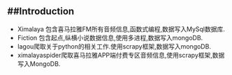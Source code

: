 ##Introduction
---
- Ximalaya 包含喜马拉雅FM所有音频信息,函数式编程,数据写入MySql数据库.
- Fiction 包含起点,纵横小说数据信息,使用多进程,数据写入mongoDB.
- lagou爬取关于python的相关工作.使用scrapy框架,数据写入mongoDB.
- ximalayaspider爬取喜马拉雅APP端付费专区音频信息,使用scrapy框架,数据写入MongoDB.
